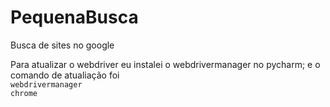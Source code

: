 # PequenaBusca
Busca de sites no google

Para atualizar o webdriver eu instalei o webdrivermanager no pycharm; e o comando de atualiação foi <br>
<code>webdrivermanager chrome</code>
